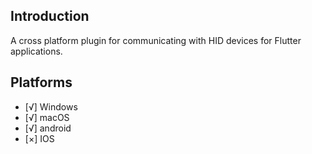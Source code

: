 ## Introduction
A cross platform plugin for communicating with HID devices for Flutter applications.

## Platforms
- [√] Windows
- [√] macOS
- [√] android
- [×] IOS

